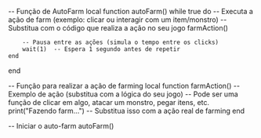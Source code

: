 -- Função de AutoFarm
local function autoFarm()
    while true do
        -- Executa a ação de farm (exemplo: clicar ou interagir com um item/monstro)
        -- Substitua com o código que realiza a ação no seu jogo
        farmAction()

        -- Pausa entre as ações (simula o tempo entre os clicks)
        wait(1)  -- Espera 1 segundo antes de repetir
    end
end

-- Função para realizar a ação de farming
local function farmAction()
    -- Exemplo de ação (substitua com a lógica do seu jogo)
    -- Pode ser uma função de clicar em algo, atacar um monstro, pegar itens, etc.
    print("Fazendo farm...")  -- Substitua isso com a ação real de farming
end

-- Iniciar o auto-farm
autoFarm()

